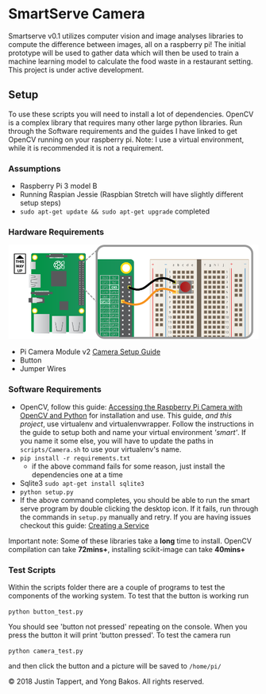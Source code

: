 # SmartServe Camera

Smartserve v0.1 utilizes computer vision and image analyses libraries to compute the difference between images, all on a raspberry pi! The initial prototype will be used to gather data which will then be used to train a machine learning model to calculate the food waste in a restaurant setting. This project is under active development.

## Setup

To use these scripts you will need to install a lot of dependencies. OpenCV is a complex library that requires many other large python libraries. Run through the Software requirements and the guides I have linked to get OpenCV running on your raspberry pi. Note: I use a virtual environment, while it is recommended it is not a requirement.

### Assumptions

- Raspberry Pi 3 model B
- Running Raspian Jessie (Raspbian Stretch will have slightly different setup steps)
- `sudo apt-get update && sudo apt-get upgrade` completed

### Hardware Requirements

![Wiring Diagram](files/wiring.png)

- Pi Camera Module v2 [Camera Setup Guide](https://projects.raspberrypi.org/en/projects/getting-started-with-picamera)
- Button
- Jumper Wires

### Software Requirements

- OpenCV, follow this guide: [Accessing the Raspberry Pi Camera with OpenCV and Python](https://www.pyimagesearch.com/2016/04/18/install-guide-raspberry-pi-3-raspbian-jessie-opencv-3/) for installation and use. This guide, _and this project_, use virtualenv and virtualenvwrapper. Follow the instructions in the guide to setup both and name your virtual environment _'smart'_. If you name it some else, you will have to update the paths in `scripts/Camera.sh` to use your virtualenv's name.
- `pip install -r requirements.txt`
    - if the above command fails for some reason, just install the dependencies one at a time
- Sqlite3 `sudo apt-get install sqlite3`
- `python setup.py`
- If the above command completes, you should be able to run the smart serve program by double clicking the desktop icon. If it fails, run through the commands in `setup.py` manually and retry. If you are having issues checkout this guide: [Creating a Service](https://www.raspberrypi.org/documentation/linux/usage/systemd.md)

Important note: Some of these libraries take a **long** time to install. OpenCV compilation can take **72mins+**, installing scikit-image can take **40mins+**

### Test Scripts

Within the scripts folder there are a couple of programs to test the components of the working system. To test that the button is working run

`python button_test.py`

You should see 'button not pressed' repeating on the console. When you press the button it will print 'button pressed'. To test the camera run

`python camera_test.py`

and then click the button and a picture will be saved to `/home/pi/`

&copy; 2018 Justin Tappert, and Yong Bakos. All rights reserved.
